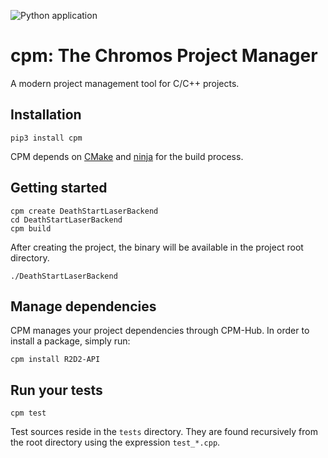  ![Python application](https://github.com/jorsanpe/cpm/workflows/Python%20application/badge.svg)
 
# cpm: The Chromos Project Manager
A modern project management tool for C/C++ projects.

## Installation
`pip3 install cpm`

CPM depends on [CMake](https://cmake.org/) and [ninja](https://ninja-build.org/) for the build process.

## Getting started
```
cpm create DeathStartLaserBackend
cd DeathStartLaserBackend
cpm build
```

After creating the project, the binary will be available in the project root directory. 
```
./DeathStartLaserBackend
```

## Manage dependencies
CPM manages your project dependencies through CPM-Hub. In order to install a package, simply run:

```
cpm install R2D2-API
```

## Run your tests
```
cpm test
```

Test sources reside in the `tests` directory. They are found recursively from the root directory
 using the expression `test_*.cpp`.
